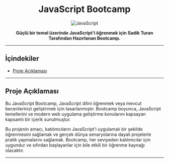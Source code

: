 <h1 align="center">JavaScript Bootcamp</h1>

<p align="center">
  <img src="![Unofficial_JavaScript_logo_2 svg](https://github.com/OguzhanbilalKahraman/ModernJSBootcamp/assets/73184456/41723d8a-a881-4f32-883f-99b6de35c3a5)
" alt="JavaScript">
</p>

<p align="center">
  <strong>Güçlü bir temel üzerinde JavaScript'i öğrenmek için Sadik Turan Tarafından Hazırlanan Bootcamp.</strong>
</p>

---

## İçindekiler

- [Proje Açıklaması](#proje-açıklaması)

---

## Proje Açıklaması

Bu JavaScript Bootcamp, JavaScript dilini öğrenmek veya mevcut becerilerinizi geliştirmek  için tasarlanmıştır. Bootcamp boyunca, JavaScript temellerini ve modern web uygulama geliştirme konularını kapsayan kapsamlı bir içerik sunulmuştur. 

Bu projenin amacı, katılımcıların JavaScript'i uygulamalı bir şekilde öğrenmesini sağlamak ve gerçek dünya senaryolarına dayalı projelerle pratik yapmalarını sağlamak. Bootcamp, her seviyeden katılımcılar için uygundur ve sıfırdan başlayanlar için bile etkili bir öğrenme kaynağı olacaktır.

---




